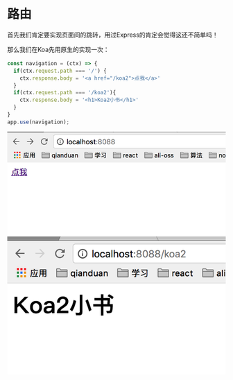 # 路由

首先我们肯定要实现页面间的跳转，用过Express的肯定会觉得这还不简单吗！

那么我们在Koa先用原生的实现一次：

```js
const navigation = (ctx) => {
  if(ctx.request.path === '/') {
    ctx.response.body = '<a href="/koa2">点我</a>'
  }
  if(ctx.request.path === '/koa2'){
    ctx.response.body = '<h1>Koa2小书</h1>'
  }
}
app.use(navigation);
```

![](/assets/Snip20180123_2.png)![](/assets/Snip20180123_3.png)



